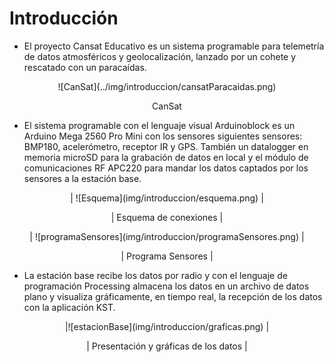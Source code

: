 # Introducción

* El proyecto Cansat Educativo es un sistema programable para telemetría de datos atmosféricos y geolocalización, lanzado por un cohete y rescatado con un paracaídas.

<center>
![CanSat](../img/introduccion/cansatParacaidas.png)

CanSat
</center>

*  El sistema programable con el lenguaje visual Arduinoblock es un Arduino Mega 2560 Pro Mini con los sensores siguientes sensores: BMP180, acelerómetro, receptor IR y GPS. También un datalogger en memoria microSD para la grabación de datos en local y el módulo de comunicaciones RF APC220 para mandar los datos captados por los sensores a la estación base.

<center>
| ![Esquema](img/introduccion/esquema.png) |

| Esquema de conexiones |
</center>

<center>
| ![programaSensores](img/introduccion/programaSensores.png) |

| Programa Sensores |
</center>

* La estación base recibe los datos por radio y  con el lenguaje de programación Processing almacena los datos en un archivo de datos plano y visualiza gráficamente, en tiempo real, la recepción de los datos con la aplicación KST.

<center>
|![estacionBase](img/introduccion/graficas.png) |

| Presentación y gráficas de los datos |
</center>
